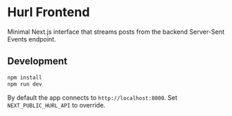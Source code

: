 # Hurl Frontend

Minimal Next.js interface that streams posts from the backend Server-Sent Events endpoint.

## Development

```bash
npm install
npm run dev
```

By default the app connects to `http://localhost:8000`. Set `NEXT_PUBLIC_HURL_API` to override.
